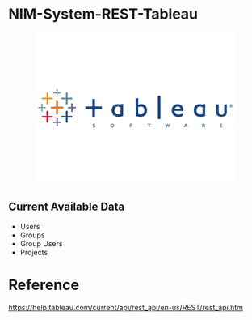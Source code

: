 # NIM-System-REST-Tableau

<p align="center">
  <img src="Assets/Icon.png">
</p>

## Current Available Data
- Users
- Groups
- Group Users
- Projects

# Reference
https://help.tableau.com/current/api/rest_api/en-us/REST/rest_api.htm
